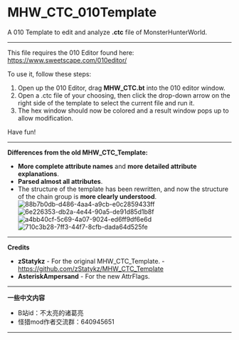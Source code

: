 # MHW_CTC_010Template
A 010 Template to edit and analyze **.ctc** file of MonsterHunterWorld.

***
This file requires the 010 Editor found here: https://www.sweetscape.com/010editor/

To use it, follow these steps:
1. Open up the 010 Editor, drag **MHW_CTC.bt** into the 010 editor window.
2. Open a .ctc file of your choosing, then click the drop-down arrow on the right side of the template to select the current file and run it. 
3. The hex window should now be colored and a result window pops up to allow modification.

Have fun!

***
**Differences from the old MHW_CTC_Template:**

* **More complete attribute names** and **more detailed attribute explanations**.
* **Parsed almost all attributes**.
* The structure of the template has been rewritten, and now the structure of the chain group is **more clearly understood**.
![88b7b0db-d486-4aa4-a9cb-e0c2859433ff](https://github.com/user-attachments/assets/a142b431-c72b-4ed3-8aab-9625319ff4ec)
![6e226353-db2a-4e44-90a5-de91d85d1b8f](https://github.com/user-attachments/assets/dbd4345f-46f7-4b86-82b6-22bcc596064c)
![a4bb40cf-5c69-4a07-9024-ed6ff9df6e6d](https://github.com/user-attachments/assets/63592a3b-4dfe-4fe9-8678-26b625e4ace8)
![710c3b28-7ff3-44f7-8cfb-dada64d525fe](https://github.com/user-attachments/assets/1e7d96d2-be0b-4516-9f70-a2c8282efaac)

***
**Credits**

* **zStatykz** - For the original MHW_CTC_Template. - https://github.com/zStatykz/MHW_CTC_Template
* **AsteriskAmpersand** - For the new AttrFlags.

***
**一些中文内容**
* B站id：不太亮的诸葛亮
* 怪猎mod作者交流群：640945651

***
